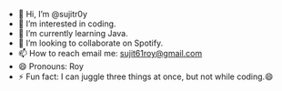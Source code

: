 - 👋 Hi, I’m @sujitr0y
- 👀 I’m interested in coding.
- 🌱 I’m currently learning Java.
- 💞️ I’m looking to collaborate on Spotify.
- 📫 How to reach email me: sujit61roy@gmail.com
- 😄 Pronouns: Roy
- ⚡ Fun fact: I can juggle three things at once, but not while coding.😄

<!---
sujitr0y/sujitr0y is a ✨ special ✨ repository because its `README.md` (this file) appears on your GitHub profile.
You can click the Preview link to take a look at your changes.
--->
